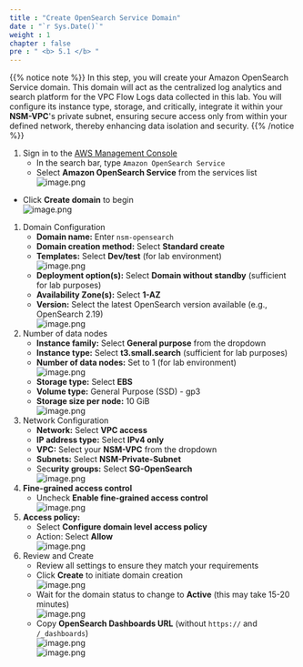 ```yaml
---
title : "Create OpenSearch Service Domain"
date : "`r Sys.Date()`"
weight : 1
chapter : false
pre : " <b> 5.1 </b> "
---
```


{{% notice note %}}
In this step, you will create your Amazon OpenSearch Service domain. This domain will act as the centralized log analytics and search platform for the VPC Flow Logs data collected in this lab. You will configure its instance type, storage, and critically, integrate it within your **NSM-VPC**'s private subnet, ensuring secure access only from within your defined network, thereby enhancing data isolation and security.
{{% /notice %}}

1. Sign in to the [AWS Management Console](https://aws.amazon.com/console/)
    - In the search bar, type `Amazon OpenSearch Service`
    - Select **Amazon OpenSearch Service** from the services list    
    ![image.png](../images/5/5.1/image.png)    
- Click **Create domain** to begin    
    ![image.png](../images/5/5.1/image%201.png)    
1. Domain Configuration
    - **Domain name:** Enter `nsm-opensearch`
    - **Domain creation method:** Select **Standard create**
    - **Templates:** Select **Dev/test** (for lab environment)        
        ![image.png](../images/5/5.1/image%202.png)        
    - **Deployment option(s):** Select **Domain without standby** (sufficient for lab purposes)
    - **Availability Zone(s):** Select **1-AZ**
    - **Version:** Select the latest OpenSearch version available (e.g., OpenSearch 2.19)        
        ![image.png](../images/5/5.1/image%203.png)        
2. Number of data nodes
    - **Instance family:** Select **General purpose** from the dropdown
    - **Instance type:** Select **t3.small.search** (sufficient for lab purposes)
    - **Number of data nodes:** Set to 1 (for lab environment)        
        ![image.png](../images/5/5.1/image%204.png)        
    - **Storage type:** Select **EBS**
    - **Volume type:** General Purpose (SSD) - gp3
    - **Storage size per node:** 10 GiB        
        ![image.png](../images/5/5.1/image%205.png)        
3. Network Configuration
    - **Network:** Select **VPC access**
    - **IP address type:** Select **IPv4 only**
    - **VPC:** Select your **NSM-VPC** from the dropdown
    - **Subnets:** Select **NSM-Private-Subnet**
    - Sec**urity groups:** Select **SG-OpenSearch**    
    ![image.png](../images/5/5.1/image%206.png)    
4. **Fine-grained access control**
    - Uncheck **Enable fine-grained access control**    
    ![image.png](../images/5/5.1/image%207.png)    
5. **Access policy:**
    - Select **Configure domain level access policy**
    - Action: Select **Allow**    
    ![image.png](../images/5/5.1/image%208.png)    
6. Review and Create
    - Review all settings to ensure they match your requirements
    - Click **Create** to initiate domain creation    
    ![image.png](../images/5/5.1/image%209.png)    
    - Wait for the domain status to change to **Active** (this may take 15-20 minutes)    
    ![image.png](../images/5/5.1/image%2010.png)    
    - Copy **OpenSearch Dashboards URL** (without `https://` and `/_dashboards`)        
        ![image.png](../images/5/5.1/image%2011.png)        
        ![image.png](../images/5/5.1/image%2012.png)